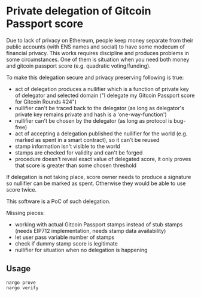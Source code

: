 # Private delegation of Gitcoin Passport score

Due to lack of privacy on Ethereum, people keep money separate from their public accounts (with ENS names and social) to have some modecum of financial privacy. This works requires discipline and produces problems in some circumstances. One of them is situation when you need both money and gitcoin passport score (e.g. quadratic voting/funding).

To make this delegation secure and privacy preserving following is true:
* act of delegation produces a nullifier which is a function of private key of delegator and selected domain ("I delegate my Gitcoin Passport score for Gitcoin Rounds #24")
* nullifier can't be traced back to the delegator (as long as delegator's private key remains private and hash is a 'one-way-function')
* nullifier can't be chosen by the delegator (as long as protocol is bug-free)
* act of accepting a delegation published the nullifier for the world (e.g. marked as spent in a smart contract), so it can't be reused
* stamp information isn't visible to the world
* stamps are checked for validity and can't be forged
* procedure doesn't reveal exact value of delegated score, it only proves that score is greater than some chosen threshold

If delegation is not taking place, score owner needs to produce a signature so nullifier can be marked as spent. Otherwise they would be able to use score twice.

This software is a PoC of such delegation.

Missing pieces:
* working with actual Gitcoin Passport stamps instead of stub stamps (needs EIP712 implementation, needs stamp data availability)
* let user pass variable number of stamps
* check if dummy stamp score is legitimate
* nullifier for situation when no delegation is happening

## Usage

```
nargo prove
nargo verify
```
